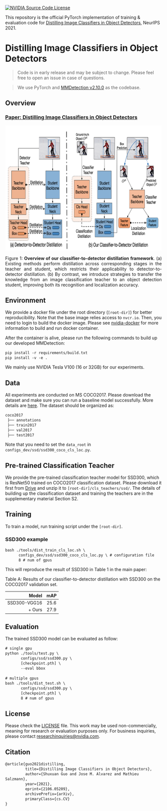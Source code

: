 [![NVIDIA Source Code License](https://img.shields.io/badge/license-NSCL-blue.svg)](https://github.com/NVlabs/SegFormer/blob/master/LICENSE)

This repository is the official PyTorch implementation of training & evaluation code for [Distilling Image Classifiers in Object Detectors](https://arxiv.org/abs/2106.05209), NeurIPS 2021.


# Distilling Image Classifiers in Object Detectors

> Code is in early release and may be subject to change. Please feel free to open an issue in case of questions.

> We use PyTorch and [MMDetection v2.10.0](https://github.com/open-mmlab/mmdetection/tree/v2.10.0) as the codebase. 

## Overview

### [Paper: Distilling Image Classifiers in Object Detectors](https://arxiv.org/abs/2106.05209) 
<!-- ![image](resources/image.png) -->
<div align="center">
  <img src="./resources/image.png" height="400">
</div>
<p align="justify">
  Figure 1: <b> Overview of our classifier-to-detector distillation framework</b>. (a) Existing methods perform distillation across corresponding stages in the teacher and student, which restricts their applicability to detector-to-detector distillation. (b) By contrast, we introduce strategies to transfer the knowledge from an image classification teacher to an object detection student, improving both its recognition and localization accuracy.
</p>


## Environment 
We provide a docker file under the root directory (`[root-dir]`) for better reproducibility. Note that the base image relies access to `nvcr.io`. Then, you need to login to build the docker image. Please see [nvidia-docker](https://github.com/NVIDIA/nvidia-docker) for more information to build and run docker container. 

After the container is alive, please run the following commands to build up our developed MMDetection:

```
pip install -r requirements/build.txt
pip install -v -e .
```

We mainly use NVIDIA Tesla V100 (16 or 32GB) for our experiments. 

## Data 
All experiments are conducted on MS COCO2017. Please download the dataset and make sure you can run a baseline model successfully. More details are [here](https://cocodataset.org/#home). The dataset should be organized as:
```
coco2017
 ├── annotations
 ├── train2017
 ├── val2017
 ├── test2017
```

Note that you need to set the `data_root` in `configs_dev/ssd/ssd300_coco_cls_loc.py`.


## Pre-trained Classification Teacher
We provide the pre-trained classification teacher model for SSD300, which is ResNet50 trained on COCO2017 classification dataset. Please download it first from [Drive](https://drive.google.com/file/d/1X8gO-dkl5O_VLOFKCF8IuAkNtDQf53ie/view?usp=sharing) and unzip it to  `[root-dir]/cls_teachers/ssd/`.  The details of building up the classification dataset and training the teachers are in the supplementary material Section S2.

## Training
To train a model, run training script under the `[root-dir]`. 

### SSD300 example
```
bash ./tools/dist_train_cls_loc.sh \
      configs_dev/ssd/ssd300_coco_cls_loc.py \ # configuration file
      8 # num of gpus
```

This will reproduce the result of SSD300 in Table 1 in the main paper:

Table A: Results of our classifier-to-detector distillation with SSD300 on the COCO2017 validation set.

|           Model 	|     mAP	|  
|----------------:	|:------------:	|
|        SSD300-VGG16 	| 25.6 	      | 
|       + Ours 	      | 27.9 	      | 



## Evaluation
The trained SSD300 model can be evaluated as follow:
```
# single gpu
python ./tools/test.py \
       configs/ssd/ssd300.py \
       [checkpoint.pth] \
       --eval bbox

# multiple gpus
bash ./tools/dist_test.sh \
       configs/ssd/ssd300.py \
       [checkpoint.pth] \
       8 # num of gpus
```

## License
Please check the [LICENSE](https://github.com/NVlabs/DICOD/blob/master/LICENSE) file. This work may be used non-commercially, meaning for research or 
evaluation purposes only. For business inquiries, please contact 
[researchinquiries@nvidia.com](mailto:researchinquiries@nvidia.com).


## Citation
```
@article{guo2021distilling,
         title={Distilling Image Classifiers in Object Detectors}, 
         author={Shuxuan Guo and Jose M. Alvarez and Mathieu Salzmann},
         year={2021},
         eprint={2106.05209},
         archivePrefix={arXiv},
         primaryClass={cs.CV}
}
```


